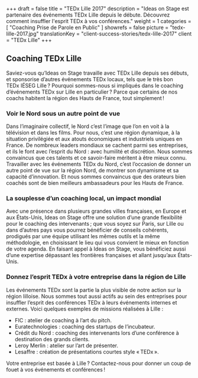 +++
draft			= false
title			= "TEDx Lille 2017"
description		= "Ideas on Stage est partenaire des événements TEDx Lille depuis le débute. Découvrez comment insuffler l'esprit TEDx à vos conférences."
weight			= 1
categories		= [ "Coaching Prise de Parole en Public" ]
showrefs		= false
picture			= "tedx-lille-2017.jpg"
translationKey	= "client-success-stories/tedx-lille-2017"
client			= "TEDx Lille"
+++
## Coaching TEDx Lille
Saviez-vous qu’Ideas on Stage travaille avec TEDx Lille depuis ses débuts, et sponsorise d’autres événements TEDx locaux, tels que le très bon TEDx IÉSEG Lille ? Pourquoi sommes-nous si impliqués dans le coaching d’événements TEDx sur Lille en particulier ? Parce que certains de nos coachs habitent la région des Hauts de France, tout simplement !

### Voir le Nord sous un autre point de vue
Dans l’imaginaire collectif, le Nord c’est l’image que l’on en voit à la télévision et dans les films. Pour nous, c’est une région dynamique, à la situation privilégiée et aux atouts économiques et industriels uniques en France. De nombreux leaders mondiaux se cachent parmi ses entreprises, et ils le font avec l’esprit du Nord : avec humilité et discrétion. Nous sommes convaincus que ces talents et ce savoir-faire méritent à être mieux connu. Travailler avec les événements TEDx du Nord, c’est l’occasion de donner un autre point de vue sur la région Nord, de montrer son dynamisme et sa capacité d’innovation. Et nous sommes convaincus que des orateurs bien coachés sont de bien meilleurs ambassadeurs pour les Hauts de France.

### La souplesse d’un coaching local, un impact mondial
Avec une présence dans plusieurs grandes villes françaises, en Europe et aux États-Unis, Ideas on Stage offre une solution d’une grande flexibilité pour le coaching des intervenants ; que vous soyez sur Paris, sur Lille ou dans d’autres pays vous pourrez bénéficier de conseils cohérents, prodigués par une équipe utilisant les mêmes outils et la même méthodologie, en choisissant le lieu qui vous convient le mieux en fonction de votre agenda. En faisant appel à Ideas on Stage, vous bénéficiez aussi d’une expertise dépassant les frontières françaises et allant jusqu’aux États-Unis.

### Donnez l’esprit TEDx à votre entreprise dans la région de Lille
Les événements TEDx sont la partie la plus visible de notre action sur la région lilloise. Nous sommes tout aussi actifs au sein des entreprises pour insuffler l’esprit des conférences TEDx à leurs événements internes et externes. Voici quelques exemples de missions réalisées à Lille :

* FIC : atelier de coaching à l’art du pitch.
* Euratechnologies : coaching des startups de l’incubateur. 
* Crédit du Nord : coaching des intervenants lors d’une conférence à destination des grands clients.
* Leroy Merlin : atelier sur l’art de présenter.
* Lesaffre : création de présentations courtes style « TEDx ».

Votre entreprise est basée à Lille ? Contactez-nous pour donner un coup de fouet à vos événements et conférences !
